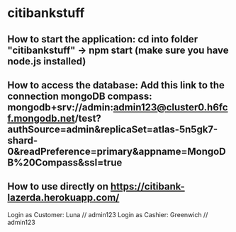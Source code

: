 # citibankstuff

## How to start the application: cd into folder "citibankstuff" -> npm start (make sure you have node.js installed)


## How to access the database: Add this link to the connection mongoDB compass: mongodb+srv://admin:admin123@cluster0.h6fcf.mongodb.net/test?authSource=admin&replicaSet=atlas-5n5gk7-shard-0&readPreference=primary&appname=MongoDB%20Compass&ssl=true

## How to use directly on https://citibank-lazerda.herokuapp.com/
Login as Customer: Luna // admin123
Login as Cashier: Greenwich // admin123


